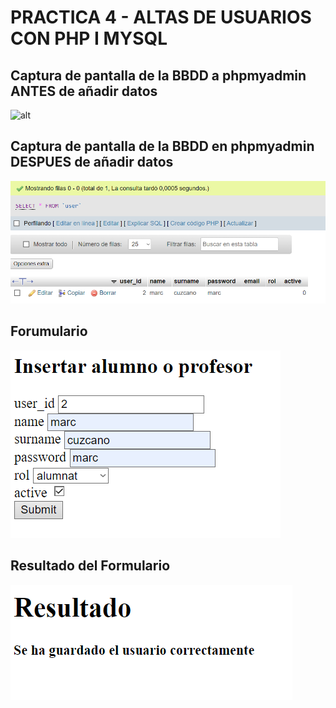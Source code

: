 # PRACTICA 4 - ALTAS DE USUARIOS CON PHP I MYSQL

## Captura de pantalla de la BBDD a phpmyadmin ANTES de añadir datos

![alt](img/BBDD_antes_añadir.png)


## Captura de pantalla de la BBDD en phpmyadmin DESPUES de añadir datos

![alt](img/BBDD_despues_anadir.png)

## Forumulario

![alt](img/formulario.png)

## Resultado del Formulario

![alt](img/Resultado.png)

